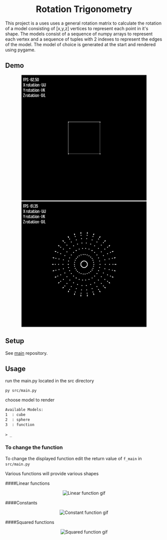 <h1 align="center">
  Rotation Trigonometry
</h1>

This project is a uses uses a general rotation matrix to calculate the rotation
of a model consisting of [x,y,z] vertices to represent each point in it's shape.
The models consist of a sequence of numpy arrays to represent each vertex and
a sequence of tuples with 2 indexes to represent the edges of the model. The
model of choice is generated at the start and rendered using pygame.

## Demo

<div align="center">
    <img src="/media/demo_cube.gif" height="400">
    <img src="/media/demo_sphere.gif" height="400">
</div>

## Setup

See [main](https://github.com/Serphyus/Rotation-Trigonometry.git) repository.

## Usage

run the main.py located in the src directory

```
py src/main.py
```

choose model to render

```
Available Models:
1  : cube
2  : sphere
3  : function

> _
```

### To change the function

To change the displayed function edit the return value of `f_main` in `src/main.py`

Various functions will provide various shapes

####Linear functions

<div align="center">
    <img src="/media/demo_cone.gif" height="400" alt="Linear function gif">
</div>

####Constants

<div align="center">
    <img src="/media/demo_sylinder.gif" height="400" alt="Constant function gif">
</div>

####Squared functions

<div align="center">
    <img src="/media/demo_dish.gif" height="400" alt="Squared function gif">
</div>
